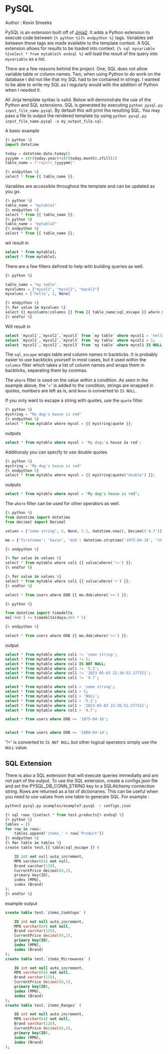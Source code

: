 
# PySQL
Author : Kevin Smeeks

PySQL is an extension built off of [Jinja2](https://jinja.palletsprojects.com/en/3.1.x/). It adds a Python extension to execute code between ```{% python %}{% endpython %}``` tags. Variables set between these tags are made available to the template context. A SQL extension allows for results to be loaded into context. ```{% sql myvariable %}select * from mytable{% endsql %}``` will load the result of the query into ```myvariable``` as a list. 

There are a few reasons behind the project. One, SQL does not allow variable table or column names. Two, when using Python to do work on the database I did not like that my SQL had to be contained in strings. I wanted to be able to write my SQL as I regularly would with the addition of Python when I needed it. 

All Jinja template syntax is valid. Below will demonstrate the use of the Python and SQL extensions. SQL is generated by executing 
```python pysql.py input_file_name.pysql```. By default this will print the resulting SQL. You may pass a file to output the rendered template by using ```python pysql.py input_file_name.pysql -o my_output_file.sql```. 

A basic example

```python
{% python %}
import datetime

today = datetime.date.today()
yyyymm = str(today.year)+str(today.month).zfill(2)
table_name = f"report_{yyyymm}"

{% endpython %}
select * from {{ table_name }};
```

Variables are accessible throughout the template and can be updated as you go. 

```python
{% python %}
table_name = "mytable1"
{% endpython %}
select * from {{ table_name }};
{% python %}
table_name = "mytable2"
{% endpython %}
select * from {{ table_name }};
```

wil result in 
```sql
select * from mytable1;
select * from mytable2;
```

There are a few filters defined to help with building queries as well. 

```python
{% python %}

table_name = "my table"
mycolumns = ["mycol1", "mycol2", "mycol3"]
myvalues = ['hello', 5, None]

{% endpython %}
{% for value in myvalues %}
select {{ mycolumns|columns }} from {{ table_name|sql_escape }} where mycol1 {{ value|where }};
{% endfor %}
```

Will result in 
```sql
select `mycol1`,`mycol2`,`mycol3` from `my table` where mycol1 = 'hello';
select `mycol1`,`mycol2`,`mycol3` from `my table` where mycol1 = 5;
select `mycol1`,`mycol2`,`mycol3` from `my table` where mycol1 IS NULL;
```

The ```sql_escape``` wraps table and column names in backticks. It is probably easier to use backticks yourself in most cases, but it used within the ```columns``` filter which takes a list of column names and wraps them in backticks, separating them by commas. 

The ```where``` filter is used on the value within a condition. As seen in the example above, the '=' is added to the condition, strings are wrapped in quotes, numbers are left as is, and ```None``` is converted to ```IS NULL```. 

If you only want to escape a string with quotes, use the ```quote``` filter. 
```python 
{% python %}
mystring = "My dog's house is red"
{% endpython %}
select * from mytable where mycol = {{ mystring|quote }};
```
outputs
```sql
select * from mytable where mycol = 'My dog\'s house is red';
```

Additionaly you can specify to use double quotes

```python 
{% python %}
mystring = "My dog's house is red"
{% endpython %}
select * from mytable where mycol = {{ mystring|quote("double") }};
```
outputs
```sql
select * from mytable where mycol = "My dog's house is red";
```

The ```where``` filter can be used for other operators as well. 

```python 
{% python %}
from datetime import datetime
from decimal import Decimal

values = ["some string", 5, None, 5.2, datetime.now(), Decimal('4.7')]

me = {'firstname': 'kevin', 'dob': datetime.strptime('1975-04-16', '%Y-%m-%d').date()}

{% endpython %}

{% for value in values %}
select * from mytable where col1 {{ value|where('!=') }};
{% endfor %}

{% for value in values %}
select * from mytable where col1 {{ value|where('>') }};
{% endfor %}

select * from users where DOB {{ me.dob|where('>=') }};

{% python %}

from datetime import timedelta
me['dob'] += timedelta(days=365 * 5)

{% endpython %}

select * from users where DOB {{ me.dob|where('>=') }};
```

output
```sql
select * from mytable where col1 != 'some string';
select * from mytable where col1 != 5;
select * from mytable where col1 IS NOT NULL;
select * from mytable where col1 != '5.2';
select * from mytable where col1 != '2023-05-03 22:36:52.277321';
select * from mytable where col1 != '4.7';

select * from mytable where col1 > 'some string';
select * from mytable where col1 > 5;
select * from mytable where col1 > 'NULL';
select * from mytable where col1 > '5.2';
select * from mytable where col1 > '2023-05-03 22:36:52.277321';
select * from mytable where col1 > '4.7';

select * from users where DOB >= '1975-04-16';


select * from users where DOB >= '1980-04-14';
```

'!=' is converted to ```IS NOT NULL``` but other logical operators simply use the ```NULL``` value.  


## SQL Extension
There is also a SQL extension that will execute queries immediatly and are not part of the output. To use the SQL extension, create a configs.json file and set the PYSQL_DB_CONN_STRING key to a SQLAlchemy connection string. Rows are returned as a list of dictionaries. This can be useful when you need to use values from one table to generate SQL. For example : 

```bash
python3 pysql.py examples/example7.pysql -c configs.json
```

```python
{% sql rows %}select * from test.products{% endsql %}
{% python %}
tables = []
for row in rows:
    tables.append('items_' + row['Product'])
{% endpython %}
{% for table in tables %}
create table test.{{ table|sql_escape }} (

    ID int not null auto_increment,
    MPN varchar(64) not null,
    Brand varchar(128),
    CurrentPrice decimal(8,2),
    primary key(ID),
    index (MPN),
    index (Brand)
);
{% endfor %}
```

example output 
```sql
create table test.`items_Cooktops` (

    ID int not null auto_increment,
    MPN varchar(64) not null,
    Brand varchar(128),
    CurrentPrice decimal(8,2),
    primary key(ID),
    index (MPN),
    index (Brand)
);
create table test.`items_Microwaves` (

    ID int not null auto_increment,
    MPN varchar(64) not null,
    Brand varchar(128),
    CurrentPrice decimal(8,2),
    primary key(ID),
    index (MPN),
    index (Brand)
);
create table test.`items_Ranges` (

    ID int not null auto_increment,
    MPN varchar(64) not null,
    Brand varchar(128),
    CurrentPrice decimal(8,2),
    primary key(ID),
    index (MPN),
    index (Brand)
);
```
